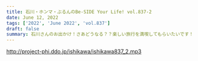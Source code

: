 ```yaml
---
title: 石川・ホンマ・ぶるんのBe-SIDE Your Life! vol.837-2
date: June 12, 2022
tags: ['2022', 'June 2022', 'vol.837']
draft: false
summary: 石川さんのお出かけ！さあどうなる？？楽しい旅行を満喫してもらいたいです！
---
```


http://project-phi.ddo.jp/ishikawa/ishikawa837_2.mp3
